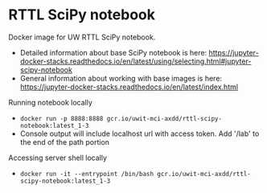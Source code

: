 # RTTL SciPy notebook
Docker image for UW RTTL SciPy notebook. 
- Detailed information about base SciPy notebook is here: https://jupyter-docker-stacks.readthedocs.io/en/latest/using/selecting.html#jupyter-scipy-notebook
- General information about working with base images is here: https://jupyter-docker-stacks.readthedocs.io/en/latest/index.html

Running notebook locally
- `docker run -p 8888:8888 gcr.io/uwit-mci-axdd/rttl-scipy-notebook:latest_1-3`
- Console output will include localhost url with access token. Add '/lab' to the end of the path portion

Accessing server shell locally
- `docker run -it --entrypoint /bin/bash gcr.io/uwit-mci-axdd/rttl-scipy-notebook:latest_1-3`
